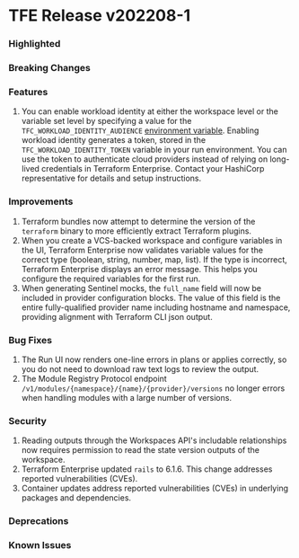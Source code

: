 # TFE Release v202208-1


### Highlighted

### Breaking Changes

### Features

1. You can enable workload identity at either the workspace level or the variable set level by specifying a value for the `TFC_WORKLOAD_IDENTITY_AUDIENCE` [environment variable](https://www.terraform.io/cloud-docs/workspaces/variables). Enabling workload identity generates a token, stored in the `TFC_WORKLOAD_IDENTITY_TOKEN` variable in your run environment. You can use the token to authenticate cloud providers instead of relying on long-lived credentials in Terraform Enterprise. Contact your HashiCorp representative for details and setup instructions. 

### Improvements

1. Terraform bundles now attempt to determine the version of the `terraform` binary to more efficiently extract Terraform plugins.
1. When you create a VCS-backed workspace and configure variables in the UI, Terraform Enterprise now validates variable values for the correct type (boolean, string, number, map, list). If the type is incorrect, Terraform Enterprise displays an error message. This helps you configure the required variables for the first run.
1. When generating Sentinel mocks, the `full_name` field will now be included in provider configuration blocks. The value of this field is the entire fully-qualified provider name including hostname and namespace, providing alignment with Terraform CLI json output.

### Bug Fixes

1. The Run UI now renders one-line errors in plans or applies correctly, so you do not need to download raw text logs to review the output.
2. The Module Registry Protocol endpoint `/v1/modules/{namespace}/{name}/{provider}/versions` no longer errors when handling modules with a large number of versions.

### Security

1. Reading outputs through the Workspaces API's includable relationships now requires permission to read the state version outputs of the workspace.
1. Terraform Enterprise updated `rails` to 6.1.6. This change addresses reported vulnerabilities (CVEs).
1. Container updates address reported vulnerabilities (CVEs) in underlying packages and dependencies.

### Deprecations

### Known Issues



